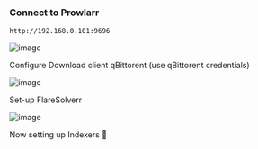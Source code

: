 ### Connect to Prowlarr
```
http://192.168.0.101:9696
```

![image](https://github.com/user-attachments/assets/150aa907-6070-4232-a3e7-129a2c27b419)

Configure Download client qBittorent (use qBittorent credentials)

![image](https://github.com/user-attachments/assets/84c19ff5-97a3-4642-bb6a-0f95d000440e)

Set-up FlareSolverr

![image](https://github.com/user-attachments/assets/1b1044f1-f059-4905-8df7-f3e0e8bb39dc)

Now setting up Indexers 👀
